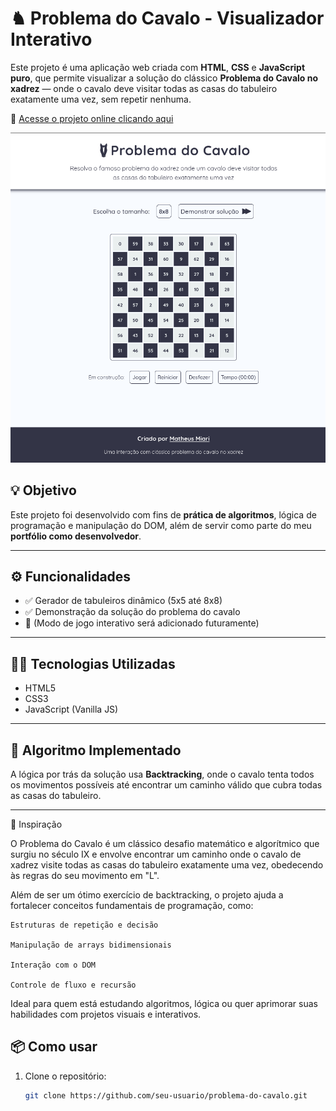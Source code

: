 # ♞ Problema do Cavalo - Visualizador Interativo

Este projeto é uma aplicação web criada com **HTML**, **CSS** e **JavaScript puro**, que permite visualizar a solução do clássico **Problema do Cavalo no xadrez** — onde o cavalo deve visitar todas as casas do tabuleiro exatamente uma vez, sem repetir nenhuma.

🔗  [Acesse o projeto online clicando aqui](https://problema-do-cavalo.vercel.app/)



<img src='assets/Captura de tela de 2025-05-23 17-49-07.png'>

## 💡 Objetivo

Este projeto foi desenvolvido com fins de **prática de algoritmos**, lógica de programação e manipulação do DOM, além de servir como parte do meu **portfólio como desenvolvedor**.

---

## ⚙️ Funcionalidades

- ✅ Gerador de tabuleiros dinâmico (5x5 até 8x8)
- ✅ Demonstração da solução do problema do cavalo
- 🚫 (Modo de jogo interativo será adicionado futuramente)

---

## 👨‍💻 Tecnologias Utilizadas

- HTML5
- CSS3
- JavaScript (Vanilla JS)

---

## 🧠 Algoritmo Implementado

A lógica por trás da solução usa **Backtracking**, onde o cavalo tenta todos os movimentos possíveis até encontrar um caminho válido que cubra todas as casas do tabuleiro.

---
🧩 Inspiração

O Problema do Cavalo é um clássico desafio matemático e algorítmico que surgiu no século IX e envolve encontrar um caminho onde o cavalo de xadrez visite todas as casas do tabuleiro exatamente uma vez, obedecendo às regras do seu movimento em "L".

Além de ser um ótimo exercício de backtracking, o projeto ajuda a fortalecer conceitos fundamentais de programação, como:

    Estruturas de repetição e decisão

    Manipulação de arrays bidimensionais

    Interação com o DOM

    Controle de fluxo e recursão

Ideal para quem está estudando algoritmos, lógica ou quer aprimorar suas habilidades com projetos visuais e interativos.
## 📦 Como usar

1. Clone o repositório:
   ```bash
   git clone https://github.com/seu-usuario/problema-do-cavalo.git
